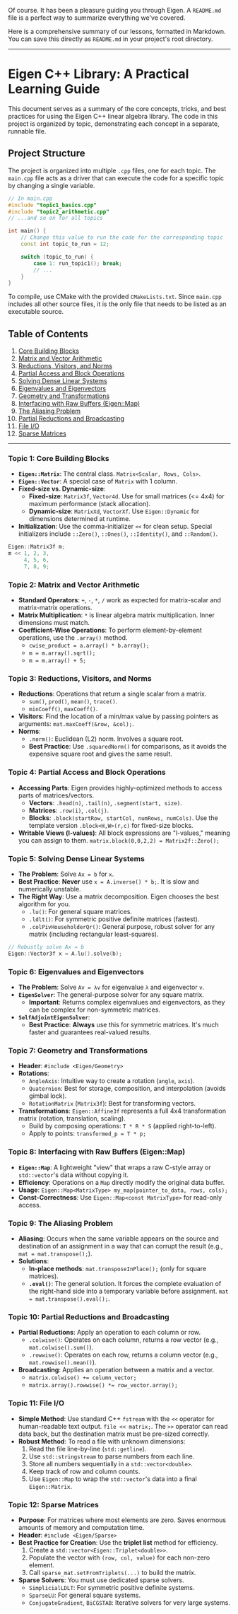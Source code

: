Of course. It has been a pleasure guiding you through Eigen. A `README.md` file is a perfect way to summarize everything we've covered.

Here is a comprehensive summary of our lessons, formatted in Markdown. You can save this directly as `README.md` in your project's root directory.

-----

# Eigen C++ Library: A Practical Learning Guide

This document serves as a summary of the core concepts, tricks, and best practices for using the Eigen C++ linear algebra library. The code in this project is organized by topic, demonstrating each concept in a separate, runnable file.

## Project Structure

The project is organized into multiple `.cpp` files, one for each topic. The `main.cpp` file acts as a driver that can execute the code for a specific topic by changing a single variable.

```cpp
// In main.cpp
#include "topic1_basics.cpp"
#include "topic2_arithmetic.cpp"
// ...and so on for all topics

int main() {
    // Change this value to run the code for the corresponding topic
    const int topic_to_run = 12;

    switch (topic_to_run) {
        case 1: run_topic1(); break;
        // ...
    }
}
```

To compile, use CMake with the provided `CMakeLists.txt`. Since `main.cpp` includes all other source files, it is the only file that needs to be listed as an executable source.

## Table of Contents

1.  [Core Building Blocks](https://www.google.com/search?q=%23topic-1-core-building-blocks)
2.  [Matrix and Vector Arithmetic](https://www.google.com/search?q=%23topic-2-matrix-and-vector-arithmetic)
3.  [Reductions, Visitors, and Norms](https://www.google.com/search?q=%23topic-3-reductions-visitors-and-norms)
4.  [Partial Access and Block Operations](https://www.google.com/search?q=%23topic-4-partial-access-and-block-operations)
5.  [Solving Dense Linear Systems](https://www.google.com/search?q=%23topic-5-solving-dense-linear-systems)
6.  [Eigenvalues and Eigenvectors](https://www.google.com/search?q=%23topic-6-eigenvalues-and-eigenvectors)
7.  [Geometry and Transformations](https://www.google.com/search?q=%23topic-7-geometry-and-transformations)
8.  [Interfacing with Raw Buffers (Eigen::Map)](https://www.google.com/search?q=%23topic-8-interfacing-with-raw-buffers-eigenmap)
9.  [The Aliasing Problem](https://www.google.com/search?q=%23topic-9-the-aliasing-problem)
10. [Partial Reductions and Broadcasting](https://www.google.com/search?q=%23topic-10-partial-reductions-and-broadcasting)
11. [File I/O](https://www.google.com/search?q=%23topic-11-file-io)
12. [Sparse Matrices](https://www.google.com/search?q=%23topic-12-sparse-matrices)

-----

### Topic 1: Core Building Blocks

- **`Eigen::Matrix`**: The central class. `Matrix<Scalar, Rows, Cols>`.
- **`Eigen::Vector`**: A special case of `Matrix` with 1 column.
- **Fixed-size vs. Dynamic-size**:
    - **Fixed-size**: `Matrix3f`, `Vector4d`. Use for small matrices (\<= 4x4) for maximum performance (stack allocation).
    - **Dynamic-size**: `MatrixXd`, `VectorXf`. Use `Eigen::Dynamic` for dimensions determined at runtime.
- **Initialization**: Use the comma-initializer `<<` for clean setup. Special initializers include `::Zero()`, `::Ones()`, `::Identity()`, and `::Random()`.

<!-- end list -->

```cpp
Eigen::Matrix3f m;
m << 1, 2, 3,
     4, 5, 6,
     7, 8, 9;
```

### Topic 2: Matrix and Vector Arithmetic

- **Standard Operators**: `+`, `-`, `*`, `/` work as expected for matrix-scalar and matrix-matrix operations.
- **Matrix Multiplication**: `*` is linear algebra matrix multiplication. Inner dimensions must match.
- **Coefficient-Wise Operations**: To perform element-by-element operations, use the `.array()` method.
    - `cwise_product = a.array() * b.array();`
    - `m = m.array().sqrt();`
    - `m = m.array() + 5;`

### Topic 3: Reductions, Visitors, and Norms

- **Reductions**: Operations that return a single scalar from a matrix.
    - `sum()`, `prod()`, `mean()`, `trace()`.
    - `minCoeff()`, `maxCoeff()`.
- **Visitors**: Find the location of a min/max value by passing pointers as arguments: `mat.maxCoeff(&row, &col);`.
- **Norms**:
    - `.norm()`: Euclidean (L2) norm. Involves a square root.
    - **Best Practice**: Use `.squaredNorm()` for comparisons, as it avoids the expensive square root and gives the same result.

### Topic 4: Partial Access and Block Operations

- **Accessing Parts**: Eigen provides highly-optimized methods to access parts of matrices/vectors.
    - **Vectors**: `.head(n)`, `.tail(n)`, `.segment(start, size)`.
    - **Matrices**: `.row(i)`, `.col(j)`.
    - **Blocks**: `.block(startRow, startCol, numRows, numCols)`. Use the template version `.block<H,W>(r,c)` for fixed-size blocks.
- **Writable Views (l-values)**: All block expressions are "l-values," meaning you can assign to them.
  `matrix.block(0,0,2,2) = Matrix2f::Zero();`

### Topic 5: Solving Dense Linear Systems

- **The Problem**: Solve `Ax = b` for `x`.
- **Best Practice**: **Never** use `x = A.inverse() * b;`. It is slow and numerically unstable.
- **The Right Way**: Use a matrix decomposition. Eigen chooses the best algorithm for you.
    - `.lu()`: For general square matrices.
    - `.ldlt()`: For symmetric positive definite matrices (fastest).
    - `.colPivHouseholderQr()`: General purpose, robust solver for any matrix (including rectangular least-squares).

<!-- end list -->

```cpp
// Robustly solve Ax = b
Eigen::Vector3f x = A.lu().solve(b);
```

### Topic 6: Eigenvalues and Eigenvectors

- **The Problem**: Solve `Av = λv` for eigenvalue `λ` and eigenvector `v`.
- **`EigenSolver`**: The general-purpose solver for any square matrix.
    - **Important**: Returns complex eigenvalues and eigenvectors, as they can be complex for non-symmetric matrices.
- **`SelfAdjointEigenSolver`**:
    - **Best Practice**: **Always** use this for symmetric matrices. It's much faster and guarantees real-valued results.

### Topic 7: Geometry and Transformations

- **Header**: `#include <Eigen/Geometry>`
- **Rotations**:
    - `AngleAxis`: Intuitive way to create a rotation (`angle`, `axis`).
    - `Quaternion`: Best for storage, composition, and interpolation (avoids gimbal lock).
    - `RotationMatrix` (`Matrix3f`): Best for transforming vectors.
- **Transformations**: `Eigen::Affine3f` represents a full 4x4 transformation matrix (rotation, translation, scaling).
    - Build by composing operations: `T * R * S` (applied right-to-left).
    - Apply to points: `transformed_p = T * p;`

### Topic 8: Interfacing with Raw Buffers (Eigen::Map)

- **`Eigen::Map`**: A lightweight "view" that wraps a raw C-style array or `std::vector`'s data without copying it.
- **Efficiency**: Operations on a `Map` directly modify the original data buffer.
- **Usage**: `Eigen::Map<MatrixType> my_map(pointer_to_data, rows, cols);`
- **Const-Correctness**: Use `Eigen::Map<const MatrixType>` for read-only access.

### Topic 9: The Aliasing Problem

- **Aliasing**: Occurs when the same variable appears on the source and destination of an assignment in a way that can corrupt the result (e.g., `mat = mat.transpose();`).
- **Solutions**:
    - **In-place methods**: `mat.transposeInPlace();` (only for square matrices).
    - **`.eval()`**: The general solution. It forces the complete evaluation of the right-hand side into a temporary variable before assignment. `mat = mat.transpose().eval();`.

### Topic 10: Partial Reductions and Broadcasting

- **Partial Reductions**: Apply an operation to each column or row.
    - `.colwise()`: Operates on each column, returns a row vector (e.g., `mat.colwise().sum()`).
    - `.rowwise()`: Operates on each row, returns a column vector (e.g., `mat.rowwise().mean()`).
- **Broadcasting**: Applies an operation between a matrix and a vector.
    - `matrix.colwise() += column_vector;`
    - `matrix.array().rowwise() *= row_vector.array();`

### Topic 11: File I/O

- **Simple Method**: Use standard C++ `fstream` with the `<<` operator for human-readable text output. `file << matrix;`. The `>>` operator can read data back, but the destination matrix must be pre-sized correctly.
- **Robust Method**: To read a file with unknown dimensions:
    1.  Read the file line-by-line (`std::getline`).
    2.  Use `std::stringstream` to parse numbers from each line.
    3.  Store all numbers sequentially in a `std::vector<double>`.
    4.  Keep track of row and column counts.
    5.  Use `Eigen::Map` to wrap the `std::vector`'s data into a final `Eigen::Matrix`.

### Topic 12: Sparse Matrices

- **Purpose**: For matrices where most elements are zero. Saves enormous amounts of memory and computation time.
- **Header**: `#include <Eigen/Sparse>`
- **Best Practice for Creation**: Use the **triplet list** method for efficiency.
    1.  Create a `std::vector<Eigen::Triplet<double>>`.
    2.  Populate the vector with `(row, col, value)` for each non-zero element.
    3.  Call `sparse_mat.setFromTriplets(...)` to build the matrix.
- **Sparse Solvers**: You must use dedicated sparse solvers.
    - `SimplicialLDLT`: For symmetric positive definite systems.
    - `SparseLU`: For general square systems.
    - `ConjugateGradient`, `BiCGSTAB`: Iterative solvers for very large systems.